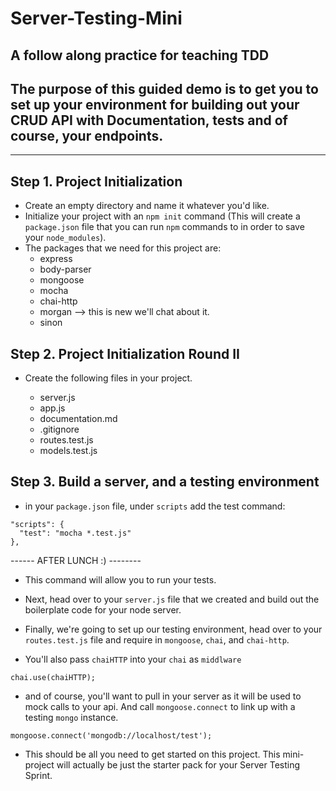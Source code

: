 # Server-Testing-Mini

## A follow along practice for teaching TDD

## The purpose of this guided demo is to get you to set up your environment for building out your CRUD API with Documentation, tests and of course, your endpoints.

---

## Step 1. Project Initialization

* Create an empty directory and name it whatever you'd like.
* Initialize your project with an `npm init` command (This will create a `package.json` file that you can run `npm` commands to in order to save your `node_modules`).
* The packages that we need for this project are:
  * express
  * body-parser
  * mongoose
  * mocha
  * chai-http
  * morgan --> this is new we'll chat about it.
  * sinon

## Step 2. Project Initialization Round II

* Create the following files in your project.

  * server.js
  * app.js
  * documentation.md
  * .gitignore
  * routes.test.js
  * models.test.js

## Step 3. Build a server, and a testing environment

* in your `package.json` file, under `scripts` add the test command:

```
"scripts": {
  "test": "mocha *.test.js"
},
```
------ AFTER LUNCH :) --------
* This command will allow you to run your tests.

* Next, head over to your `server.js` file that we created and build out the boilerplate code for your node server.
* Finally, we're going to set up our testing environment, head over to your `routes.test.js` file and require in `mongoose`, `chai`, and `chai-http`.
* You'll also pass `chaiHTTP` into your `chai` as `middlware`

```
chai.use(chaiHTTP);
```

* and of course, you'll want to pull in your server as it will be used to mock calls to your api. And call `mongoose.connect` to link up with a testing `mongo` instance.

```
mongoose.connect('mongodb://localhost/test');
```

* This should be all you need to get started on this project. This mini-project will actually be just the starter pack for your Server Testing Sprint.
